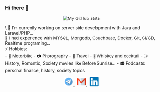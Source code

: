 ### Hi there 👋
<p align="center">
  <img alt="My GitHub stats" src="https://github-readme-stats.vercel.app/api?username=hoangcongst&show_icons=true&theme=nord" />
</p>\
🔭 I’m currently working on server side development with Java and Laravel/PHP...<br />
👯 I had experience with MYSQL, Mongodb, Couchbase, Docker, Git, CI/CD, Realtime programing...<br />
⚡ Hobbies:<br />
- 🛵 Motorbike
- 📷 Photography 
- 🥾 Travel 
- 🥃 Whiskey and cocktail
- 📺 History, Romantic, Society movies like Before Sunrise...
- 📻 Podcasts: personal finance, history, society topics

<p align="center">
  <a href="https://t.me/conght" target="_blank">
    <img alt="Skype me" src="telegram.png" width="30" />
  </a>
  <span>&nbsp;</span>
  <a href="mailto:hoangcongst@gmail.com" target="_blank">
    <img alt="Email me" src="gmail.png" width="30" />
  </a>
  <span>&nbsp;</span>
  <a href="https://www.linkedin.com/in/hoangthanhcong" target="_blank">
    <img alt="My LinkedIn" src="linkedin.png" width="30" />
  </a>
</p>
